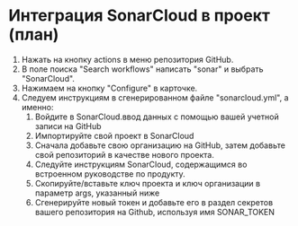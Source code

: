 # Интеграция SonarCloud в проект (план)

1. Нажать на кнопку actions в меню репозитория GitHub.
2. В поле поиска "Search workflows" написать "sonar" и выбрать "SonarCloud".
3. Нажимаем на кнопку "Configure" в карточке.
4. Следуем инструкциям в сгенерированном файле "sonarcloud.yml", а именно:
   1. Войдите в SonarCloud.ввод данных с помощью вашей учетной записи на GitHub 
   2. Импортируйте свой проект в SonarCloud 
   3. Сначала добавьте свою организацию на GitHub, затем добавьте свой репозиторий в качестве нового проекта. 
   4. Следуйте инструкциям SonarCloud, содержащимся во встроенном руководстве по продукту. 
   5. Скопируйте/вставьте ключ проекта и ключ организации в параметр args, указанный ниже 
   6. Сгенерируйте новый токен и добавьте его в раздел секретов вашего репозитория на Github, используя имя SONAR_TOKEN
